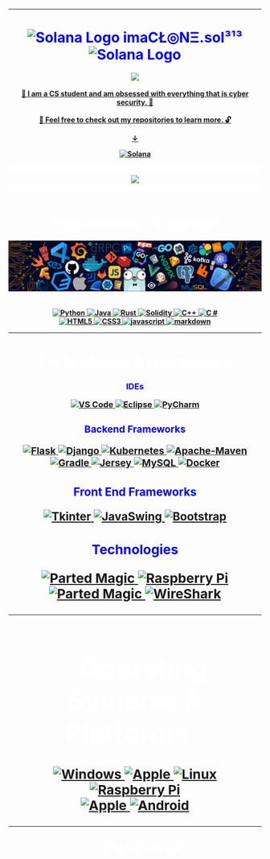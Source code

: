 <!--
****************************************************************************************
Title: README.md                 *******************************************************
Developed by: Ryan Hatch         *******************************************************
Last Updated: Dec 14th 2023      *******************************************************
Version: 2.6                     *******************************************************
****************************************************************************************
-->

<!DOCTYPE html>
<html lang="en">
  <head>
    <meta charset="UTF-8">
    <meta name="viewport" content="width=device-width, initial-scale=1.0">
  </head>
  <body>
    <hr>
    <h1 align="center" style="color: blue;">
    <img src="https://github.com/solana-labs/token-list/blob/main/assets/mainnet/Fbz6tgGFMgeDZdJeGdJ3iC19SjjY8hQPDh51ymXZWYzZ/solana-logo.png" width="30" alt="Solana Logo">
    <strong>  imaCŁ◎NΞ.sol³¹³ </strong>
    <img src="https://github.com/solana-labs/token-list/blob/main/assets/mainnet/Fbz6tgGFMgeDZdJeGdJ3iC19SjjY8hQPDh51ymXZWYzZ/solana-logo.png" width="30" alt="Solana Logo">
    <br>
    </h1>
<!--     <h1 align="center" style="color: blue;"><code>◎</code><strong> imaCŁ◎NΞ.sol³¹³ </strong><code>◎</code><br></h1> -->
<!--     <h2 align="center" style="color: blue;">I am -->
    <p align="center">
  <a href="https://imaclone-sol.com"><img src="https://readme-typing-svg.demolab.com/?lines=a%20programmer.;a%20data%20analyst.;addicted%20to%20machine learning.;obsessed%20with%20cryptography.;obsessed%20with%20data%20and%20security.;a%20passionate%20blue%20teamer.;a%20versatile%20specialist.%20&font=Fira%20Code&center=true&width=440&height=45&color=f85149&vCenter=true&size=22&pause=33"></h2>         
<!-- </p>
    <p align="center"> -->
<!--     <br>
    <p align="center">Unfortunately, due to a series of cyber attacks I have removed the source code to most of my work. <br>If you want to view or work on a project that I made, feel free to reach out for directions on how to open the project files.</p>
    <hr> -->
    <p align="center">
<!--       <br> -->
      <b>📘 I am a CS student and am obsessed with everything that is cyber security. 📘<br>
      <br>🔐 Feel free to check out my repositories to learn more. 🔓
    </p>
    <div align="center">
      <p>&darr;</p>
      <p align="center">
        <a href="https://solana.com">
          <img alt="Solana" src="https://i.imgur.com/IKyzQ6T.png" width="250" />
        </a>
      </p>
      <div>
        <!--     <a href="https://imaclone-sol.com/resume"><img src="https://img.shields.io/badge/Resume:_-imaclone-sol.me-blue?style=flat-square&logo=Raspberry%20Pi" alt="opsec junkie"></a> -->
<!--         <a href="https://imaclone-sol.com">
          <img src="https://img.shields.io/badge/Portfolio:_-imaclone-sol.com-blue?style=flat-square&logo=Raspberry%20Pi" alt="opsec junkie">
        </a>
        <a href="https://github.com/imaclone-sol/imaclone-sol/blob/main/list.md">
          <img src="http://img.shields.io/badge/Projects:_-Organized List-blue?style=flat-square&logo=xbox" alt="Repos">
        </a>
        <a href="https://imaclone-sol.com/Flappy-Bird">
          <img src="http://img.shields.io/badge/Sandbox:_-Flappy%20Bird-blue?style=flat-square&logo=Playstation" alt="Github">
        </a>
        <a href=mailto:ryan@rshatch.com>
          <img src="http://img.shields.io/badge/Email:_-Reach%20Out-blue?style=flat-square&logo=Messenger" alt="Github">
        </a>
        <a href="https://imaclone-sol.com">
        </a> -->
        <img src="https://github.com/imaclone-sol/imaclone-sol/blob/main/img/212284100-561aa473-3905-4a80-b561-0d28506553ee.gif" style="width: 100%; height: 50%; animation: spin 300s linear infinite;">
        <!--         <style>
          @keyframes spin {
            0% {
              transform: rotate(0deg);
            }
            100% {
              transform: rotate(360deg);
            }
          }
        </style> -->
<!-- https://user-images.githubusercontent.com/73097560/115834477-dbab4500-a447-11eb-908a-139a6edaec5c.gif -->
        <!--        <h1></h1> -->
        <br>
      </div>
    </div>
    <picture>
      <div style="text-align">
        <div align="center">
          <source media="(prefers-color-scheme: dark)" srcset="https://github.com/imaclone-sol/imaclone-sol/assets/153891286/05ea06fa-f8e2-48b4-8bf0-72b04aacf389">
          <img alt=" " src="https://github.com/imaclone-sol/imaclone-sol/assets/153891286/05ea06fa-f8e2-48b4-8bf0-72b04aacf389" style="width: 75%; height: 50%;">
        </div>
      </div>
    </picture>
    <img src="https://github.com/imaclone-sol/imaclone-sol/blob/main/img/212284100-561aa473-3905-4a80-b561-0d28506553ee.gif" style="width: 100%; height: 50%; animation: spin 300s linear infinite;">
<!--     <hr> -->
    <!-- <h1></h1> -->
    <h1 align="center" style="color: white;">▫️ Programming Languages ▫️ </h1>
    <p align="center">
    <picture>
      <div style="text-align">
        <div align="center">
          <source media="(prefers-color-scheme: dark)" srcset="https://github.com/imaclone-sol/imaclone-sol/blob/main/img/240304586-d48893bd-0757-481c-8d7e-ba3e163feae7.png9">
          <img alt=" " src="https://github.com/imaclone-sol/imaclone-sol/blob/main/img/240304586-d48893bd-0757-481c-8d7e-ba3e163feae7.png" style="width: 100%; height: 50%;">
        </div>
      </div>
    </picture>
      <!--   <h4 align="center">Programming:</h4><p align="center"> -->
      <!-- Back end Languages -->
      <p align="center"><br>
      <a href="https://github.com/imaclone-sol">
        <img src="https://img.shields.io/badge/python-black?style=for-the-badge&logo=python&logoColor=blue" alt="Python">
      </a>
      <a href="https://github.com/imaclone-sol">
        <img src="https://img.shields.io/badge/java-black?style=for-the-badge&logo=openjdk&logoColor=blue" alt="Java">
      </a>
      <a href="https://github.com/imaclone-sol">
        <img src="https://img.shields.io/badge/Rust-black?style=for-the-badge&logo=rust&logoColor=blue" alt="Rust">
      </a>
      <a href="https://github.com/imaclone-sol">
        <img src="https://img.shields.io/badge/Solidity-black?style=for-the-badge&logo=solidity&logoColor=blue" alt="Solidity">
      </a>
      <a href="https://github.com/imaclone-sol">
        <img src="https://img.shields.io/badge/c++-black?style=for-the-badge&logo=cplusplus&logoColor=blue" alt="C++">
      </a>
      <a href="https://github.com/imaclone-sol">
        <img src="https://img.shields.io/badge/c%23-%23000000.svg?style=for-the-badge&logo=cplusplus&logoColor=blue" alt="C #">
      </a>
      <br>
      <!--     <h4 align="center">Web Development:</h4><p align="center"> -->
      <!-- Front End Languages -->
      <a href="https://github.com/imaclone-sol">
        <img src="https://img.shields.io/badge/html-black?style=for-the-badge&logo=html5&logoColor=white" alt="HTML5">
      </a>
      <a href="https://github.com/imaclone-sol">
        <img src="https://img.shields.io/badge/css-black?style=for-the-badge&logo=css3&logoColor=white" alt="CSS3">
      </a>
      <a href="https://github.com/imaclone-sol">
        <img src="https://img.shields.io/badge/javascript-black?style=for-the-badge&logo=javascript&logoColor=white" alt="javascript">
      </a>
      <a href="https://github.com/imaclone-sol">
        <img src="https://img.shields.io/badge/markdown-%23000000.svg?style=for-the-badge&logo=markdown&logoColor=white" alt="markdown">
      </a>
      <!--   <a href="https://github.com/imaclone-sol"><img src="https://img.shields.io/badge/html-black?style=for-the-badge&logo=html" alt="HTML"></a><a href="https://github.com/imaclone-sol"><img src="https://img.shields.io/badge/css-black?style=for-the-badge&logo=css" alt="CSS"><a href="https://github.com/imaclone-sol">   -->
      <!--   <a href="https://github.com/imaclone-sol"><img src="https://img.shields.io/badge/sql-black?style=for-the-badge&logo=mysql" alt="SQL"> -->
      </a>
      <br>
      <hr>
      <!-- <br> -->
      <!-- <h1></h1> -->
    <h1 align="center" style="color: white;">▫️ Technologies & Frameworks ▫️ </h1>
    <p align="center">
    <h3 align="center" style="color: blue;">IDEs <h /3>
        <p align="center">
          <a href="https://github.com/imaclone-sol">
            <img src="https://img.shields.io/badge/vscode-black?style=for-the-badge&logo=visual-studio-code&logoColor=blue" alt="VS Code">
          </a>
          </a>
          <a href="https://github.com/imaclone-sol">
            <img src="https://img.shields.io/badge/eclipse-black?style=for-the-badge&logo=eclipse&logoColor=blue" alt="Eclipse">
          </a>
          <a href="https://github.com/imaclone-sol">
            <img src="https://img.shields.io/badge/pycharm-black?style=for-the-badge&logo=pycharm&logoColor=blue" alt="PyCharm">
          </a>
        <h3 align="center" style="color: blue;">Backend Frameworks <h /3>
            <p align="center">
              <a href="https://github.com/imaclone-sol">
                <img src="https://img.shields.io/badge/flask-black?style=for-the-badge&logo=flask&logoColor=blue" alt="Flask">
              </a>
              </a>
              <a href="https://github.com/imaclone-sol">
                <img src="https://img.shields.io/badge/django-black?style=for-the-badge&logo=django&logoColor=blue" alt="Django">
              </a>
              </a>
              <a href="https://github.com/imaclone-sol">
                <img src="https://img.shields.io/badge/kubernetes-black?style=for-the-badge&logo=kubernetes&logoColor=blue" alt="Kubernetes">
              </a>
              </a>
              <a href="https://github.com/imaclone-sol">
                <img src="https://img.shields.io/badge/maven-black?style=for-the-badge&logo=apache-maven&logoColor=blue" alt="Apache-Maven">
              </a>
              </a>
              <br>
              <a href="https://github.com/imaclone-sol">
                <img src="https://img.shields.io/badge/Gradle-black?style=for-the-badge&logo=gradle&logoColor=white" alt="Gradle">
              </a>
              </a>
              <a href="https://github.com/imaclone-sol">
                <img src="https://img.shields.io/badge/JAX RS-black?style=for-the-badge&logo=apache&logoColor=white" alt="Jersey">
              </a>
              <a href="https://github.com/imaclone-sol">
                <img src="https://img.shields.io/badge/mysql-black?style=for-the-badge&logo=mysql&logoColor=white" alt="MySQL">
              </a>
              <!--     <a href="https://github.com/imaclone-sol"><img src="https://img.shields.io/badge/openmediavault-black?style=for-the-badge&logo=openmediavault" alt="OpenMediaVault"></a> -->
              <a href="https://github.com/imaclone-sol">
                <img src="https://img.shields.io/badge/docker-black?style=for-the-badge&logo=docker&logoColor=white" alt="Docker">
              </a>
            <h3 align="center" style="color: blue;">Front End Frameworks <h /3>
                <p align="center">
                  <a href="https://github.com/imaclone-sol">
                    <img src="https://img.shields.io/badge/Python Tkinter-black?style=for-the-badge&logo=Python&logoColor=blue" alt="Tkinter">
                  </a>
                  <a href="https://github.com/imaclone-sol">
                    <img src="https://img.shields.io/badge/Java Swing-black?style=for-the-badge&logo=openjdk&logoColor=blue" alt="JavaSwing">
                  </a>
                  <a href="https://github.com/imaclone-sol">
                    <img src="https://img.shields.io/badge/Bootstrap-black?style=for-the-badge&logo=bootstrap&logoColor=blue" alt="Bootstrap">
                  </a>
                <h3 align="center" style="color: blue;">Technologies <h /3>
                    <p align="center">
                      <a href="https://github.com/imaclone-sol">
                        <img src="https://img.shields.io/badge/LLMs & AI-black?style=for-the-badge&logo=OpenAI&logoColor=blue" alt="Parted Magic">
                      </a>
                      <a href="https://github.com/imaclone-sol">
                        <img src="https://img.shields.io/badge/raspberry pi-black?style=for-the-badge&logo=raspberry-pi&logoColor=blue" alt="Raspberry Pi">
                      </a>
                      <a href="https://github.com/imaclone-sol">
                        <img src="https://img.shields.io/badge/Parted Magic-black?style=for-the-badge&logo=Tor Browser&logoColor=blue" alt="Parted Magic">
                      </a>
                      <a href="https://github.com/imaclone-sol">
                        <img src="https://img.shields.io/badge/Wireshark-black?style=for-the-badge&logo=wireshark&logoColor=blue" alt="WireShark">
                      </a>
                      <!--           <a href="https://github.com/imaclone-sol"><img src="https://img.shields.io/badge/parted-magic-black?style=for-the-badge&logo=partedmagic" alt="Parted Magic"></a></p> -->
                      <br>
                      <hr>
                      <!-- <h1></h1> -->
                    <h1 align="center" style="color: white;">▫️ Operating Systems & Platforms ▫️ </h1>
                    <p align="center">
                      <a href="https://github.com/imaclone-sol">
                        <img src="https://img.shields.io/badge/Windows-black?style=for-the-badge&logo=Windows&logoColor=blue" alt="Windows">
                      </a>
                      <a href="https://github.com/imaclone-sol">
                        <img src="https://img.shields.io/badge/Mac-black?style=for-the-badge&logo=Apple&logoColor=blue" alt="Apple">
                      </a>
                      <a href="https://github.com/imaclone-sol">
                        <img src="https://img.shields.io/badge/linux-black?style=for-the-badge&logo=Linux&logoColor=blue" alt="Linux">
                        <a href="https://github.com/imaclone-sol"></a>
                        <a href="https://github.com/imaclone-sol">
                          <img src="https://img.shields.io/badge/raspbian-black?style=for-the-badge&logo=raspberry-pi&logoColor=blue" alt="Raspberry Pi">
                        </a>
                        <br>
                        <!--   <a href="https://github.com/imaclone-sol"><img src="https://img.shields.io/badge/Ubuntu-black?style=for-the-badge&logo=Ubuntu" alt="Ubuntu"></a><a href="https://github.com/imaclone-sol"><img src="https://img.shields.io/badge/Debian-black?style=for-the-badge&logo=Debian" alt="Debian"></a><a href="https://github.com/imaclone-sol"><img src="https://img.shields.io/badge/Mint-black?style=for-the-badge&logo=Linux Mint" alt="Linux Mint"></a><a href="https://github.com/imaclone-sol"><img src="https://img.shields.io/badge/Fedora-black?style=for-the-badge&logo=Fedora" alt="Fedora"></a><a href="https://github.com/imaclone-sol"><img src="https://img.shields.io/badge/Redhat-black?style=for-the-badge&logo=Redhat" alt="Redhat"></a><br> -->
                        <!--   <a href="https://github.com/imaclone-sol"><img src="https://img.shields.io/badge/Alpine-black?style=for-the-badge&logo=Alpine-Linux" alt="Alpine Linux"></a> -->
                        <a href="https://github.com/imaclone-sol">
                          <img src="https://img.shields.io/badge/Apple-black?style=for-the-badge&logo=Apple&logoColor=white" alt="Apple">
                        </a>
                        <a href="https://github.com/imaclone-sol">
                          <img src="https://img.shields.io/badge/Android-black?style=for-the-badge&logo=Android&logoColor=white" alt="Android">
                        </a>
                    </p>
                    <hr>
                    <!--                     <h1></h1> -->
                    <!--                     <br> -->
                    <details>
                      <!-- GitHub Stats -->
                      <summary align="center" style="color: white;">GitHub Stats</summary>
                      <h1></h1>
                      <!-- Profile Details and Commits -->
                      <p align="center">
                        <a href="https://github.com/imaclone-sol">
                          <img src="https://github-readme-streak-stats.herokuapp.com/?user=imaclone-sol&hide_border=true&card_width=338&theme=github_dark" alt="Streak Stats">
                        </a>
                        <!--     <a href="https://github.com/imaclone-sol"><img src="https://github-readme-stats.vercel.app/api/top-langs/?username=imaclone-sol&layout=compact&langs_count=13&theme=transparent" alt="Top Languages"></a></p> -->
                      <p align="center">
                        <a href="https://github.com/imaclone-sol">
                          <img src="http://github-profile-summary-cards.vercel.app/api/cards/profile-details?username=imaclone-sol&theme=github_dark" alt="Profile Details">
                        </a>
                      </p>
                      <!-- Current Streak and Stats -->
                      <p align="center">
                        <a href="https://github.com/imaclone-sol">
                          <img src="http://github-profile-summary-cards.vercel.app/api/cards/productive-time?username=imaclone-sol&hide_border=true&card_width=338&theme=github_dark&utcOffset=8" alt="Streak Stats">
                        </a>
                        <a href="https://github.com/imaclone-sol">
                          <img src="http://github-profile-summary-cards.vercel.app/api/cards/stats?username=imaclone-sol&theme=github_dark" alt="Stats">
                        </a>
                      </p>
                      <!-- Top Languages by Repo and Commit -->
                      <p align="center">
                        <a href="https://github.com/imaclone-sol">
                          <img src="http://github-profile-summary-cards.vercel.app/api/cards/repos-per-language?username=imaclone-sol&langs_count=13&theme=github_dark&exclude_repo=CSS" alt="By Repo">
                        </a>
                        <a href="https://github.com/imaclone-sol">
                          <img src="http://github-profile-summary-cards.vercel.app/api/cards/most-commit-language?username=imaclone-sol&langs_count=13&theme=github_dark&exclude=CSS" alt="By Commit">
                        </a>
                      </p>
                      <!-- Most Used Languages -->
                      <p align="center">
                        <a href="https://github.com/imaclone-sol">
                          <img src="https://github-readme-stats.vercel.app/api/top-langs/?username=imaclone-sol&layout=compact&langs_count=10&theme=transparent&exclude_repo=Inventory-Tracker" alt="Top Languages" style="width: 50%; height: 50%">
                        </a>
                        <!-- </p> -->
                        <hr>
                        <picture>
                          <div align="center">
                            <source media="(prefers-color-scheme: dark)" srcset="https://github.com/imaclone-sol/imaclone-sol/blob/main/img/212559237-e899d530-2fd6-4e89-9aea-3d3935bc325a.png" style="width: 100%; height: auto">
                            <img alt=" " src="https://github.com/imaclone-sol/imaclone-sol/blob/main/img/212559237-e899d530-2fd6-4e89-9aea-3d3935bc325a.png" style="width: 200%;">
                          </div>
                        </picture>
                      <h1></h1>
                      <p align="center">
                        <a href="https://github.com/imaclone-sol">
                          <img src="https://komarev.com/ghpvc/?username=imaclone-sol&color=blue&style=flat" alt="Profile Views">
                        </a>
                      </p>
